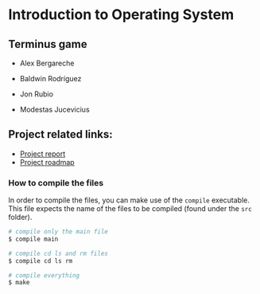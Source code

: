 # Introduction to Operating System

## Terminus game


* Alex Bergareche

* Baldwin Rodríguez

* Jon Rubio

* Modestas Jucevicius

## Project related links:
* [Project report](https://www.overleaf.com/read/wccmjhhsvgcj)
* [Project roadmap](https://trello.com/b/nI1zOCLJ/ios-terminus)

### How to compile the files

In order to compile the files, you can make use of the `compile` executable. This file expects the name of the files to be compiled (found under the `src` folder).

```bash
# compile only the main file
$ compile main

# compile cd ls and rm files
$ compile cd ls rm

# compile everything
$ make
```

